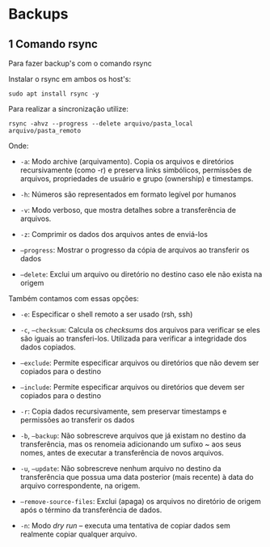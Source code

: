 Backups
=========================

1 Comando rsync
-------------------------

Para fazer backup's com o comando rsync

Instalar o rsync em ambos os host's:

`sudo apt install rsync -y `

Para realizar a sincronização utilize:

`rsync -ahvz --progress --delete arquivo/pasta_local arquivo/pasta_remoto `

Onde:

* `-a`: Modo archive (arquivamento). Copia os arquivos e diretórios recursivamente (como -r) e preserva links simbólicos, permissões de arquivos, propriedades de usuário e grupo (ownership) e timestamps.

* `-h`: Números são representados em formato legível por humanos

* `-v`: Modo verboso, que mostra detalhes sobre a transferência de arquivos.

* `-z`: Comprimir os dados dos arquivos antes de enviá-los

* `–progress`: Mostrar o progresso da cópia de arquivos ao transferir os dados

* `–delete`: Exclui um arquivo ou diretório no destino caso ele não exista na origem

Também contamos com essas opções:

* `-e`: Especificar o shell remoto a ser usado (rsh, ssh)

* `-c`, `–checksum`: Calcula os *checksums* dos arquivos para verificar se eles são iguais ao transferi-los. Utilizada para verificar a integridade dos dados copiados.

* `–exclude`: Permite especificar arquivos ou diretórios que não devem ser copiados para o destino

* `–include`: Permite especificar arquivos ou diretórios que devem ser copiados para o destino

* `-r`: Copia dados recursivamente, sem preservar timestamps e permissões ao transferir os dados

* `-b`, `–backup`: Não sobrescreve arquivos que já existam no destino da transferência, mas os renomeia adicionando um sufixo ~ aos seus nomes, antes de executar a transferência de novos arquivos.

* `-u`, `–update`: Não sobrescreve nenhum arquivo no destino da transferência que possua uma data posterior (mais recente) à data do arquivo correspondente, na origem.

* `–remove-source-files`: Exclui (apaga) os arquivos no diretório de origem após o término da transferência de dados.

* `-n`: Modo *dry run* – executa uma tentativa de copiar dados sem realmente copiar qualquer arquivo.


